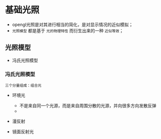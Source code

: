 # 基础光照

* opengl光照是对其进行相当的简化，是对显示情况的近似模拟；
* `光照模型` 都是基于 `光的物理特性` 而衍生出来的一种 `近似等效`；

## 光照模型
- 冯氏光照模型

### 冯氏光照模型
`三个分量组成：组合光`
- 环境光
  + 不是来自同一个光源，而是来自周围分散的光源，并向很多方向发散反弹
  + 

- 漫反射
- 镜面反射光

